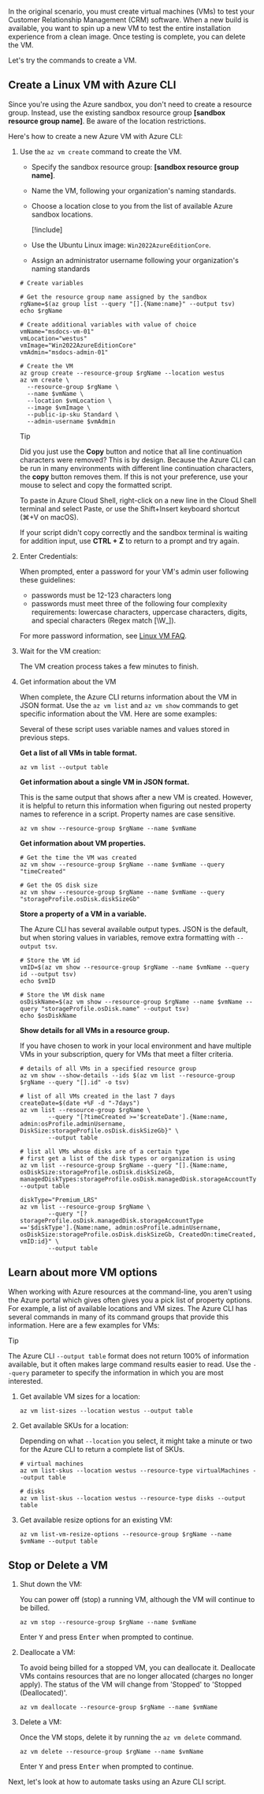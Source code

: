 <!-- markdownlint-disable MD041 -->

In the original scenario, you must create virtual machines (VMs) to test your Customer Relationship Management (CRM) software. When a new build is available, you want to spin up a new VM to test the entire installation experience from a clean image. Once testing is complete, you can delete the VM.

Let's try the commands to create a VM.

## Create a Linux VM with Azure CLI

Since you're using the Azure sandbox, you don't need to create a resource group. Instead, use the
existing sandbox resource group **<rgn>[sandbox resource group name]</rgn>**. Be aware of the
location restrictions.

Here's how to create a new Azure VM with Azure CLI:

1. Use the `az vm create` command to create the VM.
   - Specify the sandbox resource group: **<rgn>[sandbox resource group name]</rgn>**.
   - Name the VM, following your organization's naming standards.
   - Choose a location close to you from the list of available Azure sandbox locations.

     [!include[](../../../includes/azure-sandbox-regions-note.md)]

   - Use the Ubuntu Linux image: `Win2022AzureEditionCore`.
   - Assign an administrator username following your organization's naming standards

   ```azurecli
   # Create variables

   # Get the resource group name assigned by the sandbox
   rgName=$(az group list --query "[].{Name:name}" --output tsv)
   echo $rgName

   # Create additional variables with value of choice
   vmName="msdocs-vm-01"
   vmLocation="westus"
   vmImage="Win2022AzureEditionCore"
   vmAdmin="msdocs-admin-01"
  
   # Create the VM
   az group create --resource-group $rgName --location westus
   az vm create \
     --resource-group $rgName \
     --name $vmName \
     --location $vmLocation \
     --image $vmImage \
     --public-ip-sku Standard \
     --admin-username $vmAdmin
   ```

   > [!TIP]
   > Did you just use the **Copy** button and notice that all line continuation characters were removed? This is by design. Because the Azure CLI can be run in many environments with different line continuation characters, the **copy** button removes them. If this is not your preference, use your mouse to select and copy the formatted script.
   >
   > To paste in Azure Cloud Shell, right-click on a new line in the Cloud Shell terminal and select Paste, or use the Shift+Insert keyboard shortcut (⌘+V on macOS).

   If your script didn't copy correctly and the sandbox terminal is waiting for addition input, use **CTRL + Z** to return to a prompt and try again.

1. Enter Credentials:

   When prompted, enter a password for your VM's admin user following these guidelines:
   - passwords must be 12-123 characters long
   - passwords must meet three of the following four complexity requirements: lowercase
   characters, uppercase characters, digits, and special characters (Regex match [\W_]). 

   For more password information, see [Linux VM FAQ](/azure/virtual-machines/linux/faq#what-are-the-username-requirements-when-creating-a-vm-).

1. Wait for the VM creation:

   The VM creation process takes a few minutes to finish.

1. Get information about the VM

   When complete, the Azure CLI returns information about the VM in JSON format. Use the `az vm list` and `az vm show` commands to get specific information about the VM. Here are some examples:

   Several of these script uses variable names and values stored in previous steps.

   **Get a list of all VMs in table format.**

   ```azurecli
   az vm list --output table
   ```

   **Get information about a single VM in JSON format.**

   This is the same output that shows after a new VM is created. However, it is helpful to return this information when figuring out nested property names to reference in a script. Property names are case sensitive.

   ```azurecli
   az vm show --resource-group $rgName --name $vmName
   ```

   **Get information about VM properties.**

   ```azurecli
   # Get the time the VM was created
   az vm show --resource-group $rgName --name $vmName --query "timeCreated"

   # Get the OS disk size
   az vm show --resource-group $rgName --name $vmName --query "storageProfile.osDisk.diskSizeGb"
   ```

   **Store a property of a VM in a variable.**

   The Azure CLI has several available output types. JSON is the default, but when storing values in variables, remove extra formatting with `--output tsv`.

   ```azurecli
   # Store the VM id
   vmID=$(az vm show --resource-group $rgName --name $vmName --query id --output tsv)
   echo $vmID

   # Store the VM disk name
   osDiskName=$(az vm show --resource-group $rgName --name $vmName --query "storageProfile.osDisk.name" --output tsv)
   echo $osDiskName
   ```

   **Show details for all VMs in a resource group.**

   If you have chosen to work in your local environment and have multiple VMs in your subscription, query for VMs that meet a filter criteria.

   ```azurecli
   # details of all VMs in a specified resource group
   az vm show --show-details --ids $(az vm list --resource-group $rgName --query "[].id" -o tsv)

   # list of all VMs created in the last 7 days
   createDate=$(date +%F -d "-7days")
   az vm list --resource-group $rgName \
           --query "[?timeCreated >='$createDate'].{Name:name, admin:osProfile.adminUsername, DiskSize:storageProfile.osDisk.diskSizeGb}" \
           --output table

   # list all VMs whose disks are of a certain type
   # first get a list of the disk types or organization is using
   az vm list --resource-group $rgName --query "[].{Name:name, osDiskSize:storageProfile.osDisk.diskSizeGb, managedDiskTypes:storageProfile.osDisk.managedDisk.storageAccountType}" --output table

   diskType="Premium_LRS"
   az vm list --resource-group $rgName \
           --query "[?storageProfile.osDisk.managedDisk.storageAccountType =='$diskType'].{Name:name, admin:osProfile.adminUsername, osDiskSize:storageProfile.osDisk.diskSizeGb, CreatedOn:timeCreated, vmID:id}" \
           --output table
   ```

## Learn about more VM options

When working with Azure resources at the command-line, you aren't using the Azure portal which gives often gives you a pick list of property options. For example, a list of available locations and VM sizes. The Azure CLI has several commands in many of its command groups that provide this information. Here are a few examples for VMs:

> [!TIP]
> The Azure CLI `--output table` format does not return 100% of information available, but it often makes large command results easier to read. Use the `--query` parameter to specify the information in which you are most interested.

1. Get available VM sizes for a location:

   ```azureCLI
   az vm list-sizes --location westus --output table
   ```

1. Get available SKUs for a location:

   Depending on what `--location` you select, it might take a minute or two for the Azure CLI to return a complete list of SKUs.

   ```azureCLI
   # virtual machines
   az vm list-skus --location westus --resource-type virtualMachines --output table

   # disks
   az vm list-skus --location westus --resource-type disks --output table
   ```

1. Get available resize options for an existing VM:

   ```azureCLI
   az vm list-vm-resize-options --resource-group $rgName --name $vmName --output table
   ```

## Stop or Delete a VM

1. Shut down the VM:

   You can power off (stop) a running VM, although the VM will continue to be billed.

   ```azureCLI
   az vm stop --resource-group $rgName --name $vmName
   ```

   Enter <kbd>Y</kbd> and press <kbd>Enter</kbd> when prompted to continue.

1. Deallocate a VM:

   To avoid being billed for a stopped VM, you can deallocate it. Deallocate VMs contains resources that are no longer allocated (charges no longer apply). The status of the VM will change from 'Stopped' to 'Stopped (Deallocated)'.

   ```azureCLI
   az vm deallocate --resource-group $rgName --name $vmName
   ```

1. Delete a VM:

   Once the VM stops, delete it by running the `az vm delete` command.

   ```azureCLI
   az vm delete --resource-group $rgName --name $vmName
   ```

   Enter <kbd>Y</kbd> and press <kbd>Enter</kbd> when prompted to continue.

Next, let's look at how to automate tasks using an Azure CLI script.
